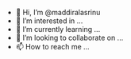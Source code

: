 - 👋 Hi, I’m @maddiralasrinu
- 👀 I’m interested in ...
- 🌱 I’m currently learning ...
- 💞️ I’m looking to collaborate on ...
- 📫 How to reach me ...

<!---
maddiralasrinu/maddiralasrinu is a ✨ special ✨ repository because its `README.md` (this file) appears on your GitHub profile.
You can click the Preview link to take a look at your changes.
--->
